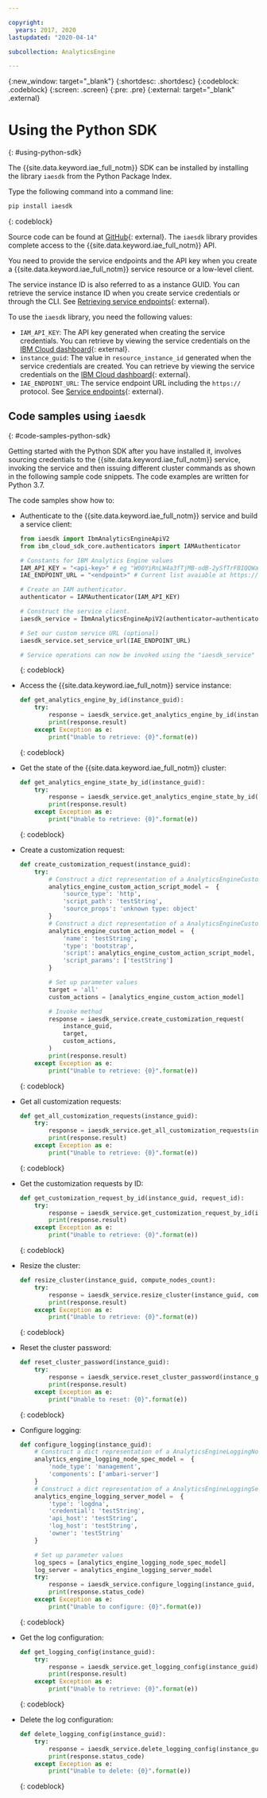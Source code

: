 ```yaml
---

copyright:
  years: 2017, 2020
lastupdated: "2020-04-14"

subcollection: AnalyticsEngine

---
```



{:new_window: target="_blank"}
{:shortdesc: .shortdesc}
{:codeblock: .codeblock}
{:screen: .screen}
{:pre: .pre}
{:external: target="_blank" .external}

# Using the Python SDK
{: #using-python-sdk}

The {{site.data.keyword.iae_full_notm}} SDK can be installed by installing the library `iaesdk` from the Python Package Index.

Type the following command into a command line:
```python
pip install iaesdk
```
{: codeblock}

Source code can be found at [GitHub](https://github.com/ibm/ibm-iae-python-sdk/){: external}. The `iaesdk` library provides complete access to the {{site.data.keyword.iae_full_notm}} API.

You need to provide the service endpoints and the API key when you create a {{site.data.keyword.iae_full_notm}} service resource or a low-level client.

The service instance ID is also referred to as a instance GUID. You can retrieve the service instance ID when you create service credentials or through the CLI. See [Retrieving service endpoints](/docs/AnalyticsEngine?topic=AnalyticsEngine-retrieve-endpoints){: external}.

To use the `iaesdk` library, you need the following values:

- `IAM_API_KEY`: The API key generated when creating the service credentials. You can retrieve by viewing the service credentials on the [IBM Cloud dashboard](https://cloud.ibm.com/resources){: external}.
- `instance_guid`: The value in `resource_instance_id` generated when the service credentials are created. You can retrieve by viewing the service credentials on the [IBM Cloud dashboard](https://cloud.ibm.com/resources){: external}.
- `IAE_ENDPOINT_URL`: The service endpoint URL including the `https://` protocol. See [Service endpoints](https://cloud.ibm.com/apidocs/ibm-analytics-engine#service-endpoints){: external}.

## Code samples using `iaesdk`
{: #code-samples-python-sdk}

Getting started with the Python SDK after you have installed it, involves sourcing credentials to the {{site.data.keyword.iae_full_notm}} service, invoking the service and then issuing different cluster commands as shown in the following sample code snippets. The code examples are written for Python 3.7.

The code samples show how to:

- Authenticate to the {{site.data.keyword.iae_full_notm}} service and build a service client:
    ```python
    from iaesdk import IbmAnalyticsEngineApiV2
    from ibm_cloud_sdk_core.authenticators import IAMAuthenticator

    # Constants for IBM Analytics Engine values
    IAM_API_KEY = "<api-key>" # eg "W00YiRnLW4a3fTjMB-odB-2ySfTrFBIQQWanc--P3byk"
    IAE_ENDPOINT_URL = "<endpoint>" # Current list avaiable at https://cloud.ibm.com/apidocs/ibm-analytics-engine#service-endpoints

    # Create an IAM authenticator.
    authenticator = IAMAuthenticator(IAM_API_KEY)

    # Construct the service client.
    iaesdk_service = IbmAnalyticsEngineApiV2(authenticator=authenticator)

    # Set our custom service URL (optional)
    iaesdk_service.set_service_url(IAE_ENDPOINT_URL)

    # Service operations can now be invoked using the "iaesdk_service" variable.
    ```
    {: codeblock}

- Access the {{site.data.keyword.iae_full_notm}} service instance:
    ```python
    def get_analytics_engine_by_id(instance_guid):
        try:
            response = iaesdk_service.get_analytics_engine_by_id(instance_guid)
            print(response.result)
        except Exception as e:
            print("Unable to retrieve: {0}".format(e))
    ```
    {: codeblock}

- Get the state of the {{site.data.keyword.iae_full_notm}} cluster:
    ```python
    def get_analytics_engine_state_by_id(instance_guid):
        try:
            response = iaesdk_service.get_analytics_engine_state_by_id(instance_guid)
            print(response.result)
        except Exception as e:
            print("Unable to retrieve: {0}".format(e))
    ```
    {: codeblock}

- Create a customization request:
    ```python
    def create_customization_request(instance_guid):
        try:
            # Construct a dict representation of a AnalyticsEngineCustomActionScript model
            analytics_engine_custom_action_script_model =  {
                'source_type': 'http',
                'script_path': 'testString',
                'source_props': 'unknown type: object'
            }
            # Construct a dict representation of a AnalyticsEngineCustomAction model
            analytics_engine_custom_action_model =  {
                'name': 'testString',
                'type': 'bootstrap',
                'script': analytics_engine_custom_action_script_model,
                'script_params': ['testString']
            }

            # Set up parameter values
            target = 'all'
            custom_actions = [analytics_engine_custom_action_model]

            # Invoke method
            response = iaesdk_service.create_customization_request(
                instance_guid,
                target,
                custom_actions,
            )
            print(response.result)
        except Exception as e:
            print("Unable to retrieve: {0}".format(e))
    ```
    {: codeblock}

- Get all customization requests:
    ```python
    def get_all_customization_requests(instance_guid):
        try:
            response = iaesdk_service.get_all_customization_requests(instance_guid)
            print(response.result)
        except Exception as e:
            print("Unable to retrieve: {0}".format(e))
    ```
    {: codeblock}

- Get the customization requests by ID:
    ```python
    def get_customization_request_by_id(instance_guid, request_id):
        try:
            response = iaesdk_service.get_customization_request_by_id(instance_guid, request_id)
            print(response.result)
        except Exception as e:
            print("Unable to retrieve: {0}".format(e))
    ```
    {: codeblock}
    
- Resize the cluster:
    ```python
    def resize_cluster(instance_guid, compute_nodes_count):
        try:
            response = iaesdk_service.resize_cluster(instance_guid, compute_nodes_count)
            print(response.result)
        except Exception as e:
            print("Unable to retrieve: {0}".format(e))
    ```
    {: codeblock}

- Reset the cluster password:
    ```python
    def reset_cluster_password(instance_guid):
        try:
            response = iaesdk_service.reset_cluster_password(instance_guid)
            print(response.result)
        except Exception as e:
            print("Unable to reset: {0}".format(e))
    ```
    {: codeblock}

- Configure logging:
    ```python
    def configure_logging(instance_guid):
        # Construct a dict representation of a AnalyticsEngineLoggingNodeSpec model
        analytics_engine_logging_node_spec_model =  {
            'node_type': 'management',
            'components': ['ambari-server']
        }
        # Construct a dict representation of a AnalyticsEngineLoggingServer model
        analytics_engine_logging_server_model =  {
            'type': 'logdna',
            'credential': 'testString',
            'api_host': 'testString',
            'log_host': 'testString',
            'owner': 'testString'
        }

        # Set up parameter values
        log_specs = [analytics_engine_logging_node_spec_model]
        log_server = analytics_engine_logging_server_model
        try:
            response = iaesdk_service.configure_logging(instance_guid, log_specs, log_server)
            print(response.status_code)
        except Exception as e:
            print("Unable to configure: {0}".format(e))
    ```
    {: codeblock}

- Get the log configuration:
    ```python
    def get_logging_config(instance_guid):
        try:
            response = iaesdk_service.get_logging_config(instance_guid)
            print(response.result)
        except Exception as e:
            print("Unable to retrieve: {0}".format(e))
    ```
    {: codeblock}

- Delete the log configuration:
    ```python
    def delete_logging_config(instance_guid):
        try:
            response = iaesdk_service.delete_logging_config(instance_guid)
            print(response.status_code)
        except Exception as e:
            print("Unable to delete: {0}".format(e))
    ```
    {: codeblock} 
    

